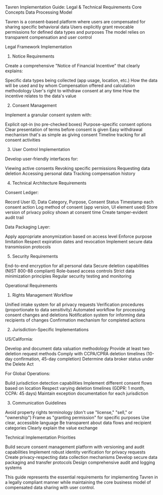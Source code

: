 Tavren Implementation Guide: Legal & Technical Requirements
Core Concepts
Data Processing Model

Tavren is a consent-based platform where users are compensated for sharing specific behavioral data
Users explicitly grant revocable permissions for defined data types and purposes
The model relies on transparent compensation and user control

Legal Framework Implementation
1. Notice Requirements

Create a comprehensive "Notice of Financial Incentive" that clearly explains:

Specific data types being collected (app usage, location, etc.)
How the data will be used and by whom
Compensation offered and calculation methodology
User's right to withdraw consent at any time
How the incentive relates to the data's value



2. Consent Management

Implement a granular consent system with:

<!-- For detailed consent requirements, see docs/_fragments/consent_patterns.md#consent-definitions -->
Explicit opt-in (no pre-checked boxes)
Purpose-specific consent options
Clear presentation of terms before consent is given
Easy withdrawal mechanism that's as simple as giving consent
Timeline tracking for all consent activities



3. User Control Implementation

Develop user-friendly interfaces for:

Viewing active consents
Revoking specific permissions
Requesting data deletion
Accessing personal data
Tracking compensation history



4. Technical Architecture Requirements

<!-- For Consent Ledger details, see docs/_fragments/consent_patterns.md#consent-infrastructure -->
Consent Ledger:

Record User ID, Data Category, Purpose, Consent Status
Timestamp each consent action
Log method of consent (app version, UI element used)
Store version of privacy policy shown at consent time
Create tamper-evident audit trail


Data Packaging Layer:

Apply appropriate anonymization based on access level
Enforce purpose limitation
Respect expiration dates and revocation
Implement secure data transmission protocols



5. Security Requirements

End-to-end encryption for all personal data
Secure deletion capabilities (NIST 800-88 compliant)
Role-based access controls
Strict data minimization principles
Regular security testing and monitoring

Operational Requirements
1. Rights Management Workflow

Unified intake system for all privacy requests
Verification procedures (proportionate to data sensitivity)
Automated workflow for processing consent changes and deletions
Notification system for informing data recipients of changes
Confirmation mechanism for completed actions

2. Jurisdiction-Specific Implementations

<!-- For detailed compliance matrix, see data/compliance_matrix.csv -->
US/California:

Develop and document data valuation methodology
Provide at least two deletion request methods
Comply with CCPA/CPRA deletion timelines (10-day confirmation, 45-day completion)
Determine data broker status under the Delete Act


For Global Operations:

Build jurisdiction detection capabilities
Implement different consent flows based on location
Respect varying deletion timelines (GDPR: 1 month, CCPA: 45 days)
Maintain exception documentation for each jurisdiction



3. Communication Guidelines

Avoid property rights terminology (don't use "license," "sell," or "ownership")
Frame as "granting permission" for specific purposes
Use clear, accessible language
Be transparent about data flows and recipient categories
Clearly explain the value exchange

Technical Implementation Priorities

Build secure consent management platform with versioning and audit capabilities
Implement robust identity verification for privacy requests
Create privacy-respecting data collection mechanisms
Develop secure data packaging and transfer protocols
Design comprehensive audit and logging systems

This guide represents the essential requirements for implementing Tavren in a legally compliant manner while maintaining the core business model of compensated data sharing with user control.